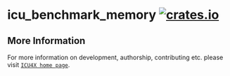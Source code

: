 # icu_benchmark_memory [![crates.io](http://meritbadge.herokuapp.com/icu_benchmark_memory)](https://crates.io/crates/icu_benchmark_memory)



## More Information

For more information on development, authorship, contributing etc. please visit [`ICU4X home page`](https://github.com/unicode-org/icu4x).
